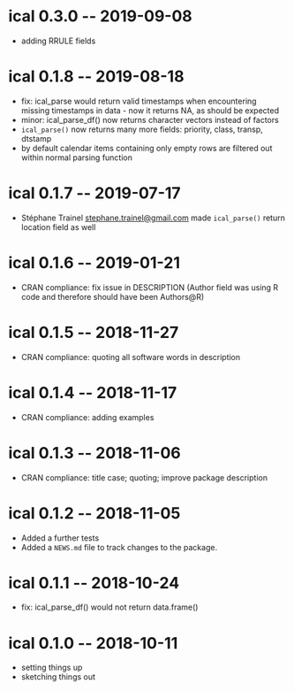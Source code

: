 
# ical 0.3.0 -- 2019-09-08

- adding RRULE fields 


# ical 0.1.8 -- 2019-08-18

* fix: ical_parse would return valid timestamps when encountering missing 
  timestamps in data - now it returns NA, as should be expected
* minor: ical_parse_df() now returns character vectors instead of factors
* `ical_parse()` now returns many more fields: priority, class, transp, dtstamp
* by default calendar items containing only empty rows are filtered out within 
  normal parsing function


# ical 0.1.7 -- 2019-07-17

* Stéphane Trainel <stephane.trainel@gmail.com> made `ical_parse()` return 
  location field as well



# ical 0.1.6 -- 2019-01-21

* CRAN compliance: fix issue in DESCRIPTION (Author field was using R code and 
  therefore should have been Authors@R)



# ical 0.1.5 -- 2018-11-27

* CRAN compliance: quoting all software words in description



# ical 0.1.4 -- 2018-11-17

* CRAN compliance: adding examples



# ical 0.1.3 -- 2018-11-06

* CRAN compliance: title case; quoting; improve package description



# ical 0.1.2 -- 2018-11-05

* Added a further tests
* Added a `NEWS.md` file to track changes to the package.



# ical 0.1.1 -- 2018-10-24

* fix: ical_parse_df() would not return data.frame()



# ical 0.1.0 -- 2018-10-11

* setting things up
* sketching things out
